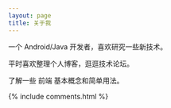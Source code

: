 ```yaml
---
layout: page
title: 关于我
---
```


一个 Android/Java 开发者，喜欢研究一些新技术。
<p>
平时喜欢整理个人博客，逛逛技术论坛。
<p>
了解一些 前端 基本概念和简单用法。

<p>

{% include comments.html %}
